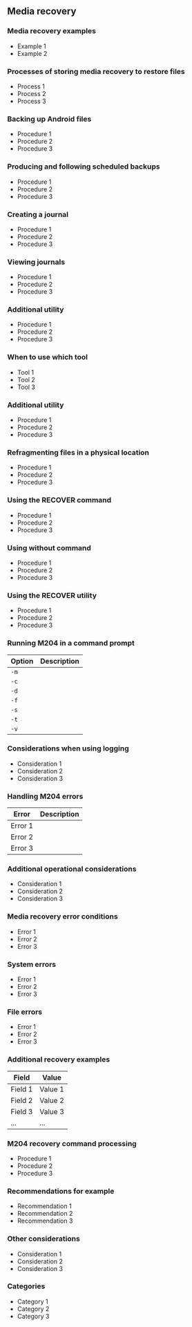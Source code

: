 ## Media recovery

### Media recovery examples

*   Example 1
*   Example 2

### Processes of storing media recovery to restore files

*   Process 1
*   Process 2
*   Process 3

### Backing up Android files

*   Procedure 1
*   Procedure 2
*   Procedure 3

### Producing and following scheduled backups

*   Procedure 1
*   Procedure 2
*   Procedure 3

### Creating a journal

*   Procedure 1
*   Procedure 2
*   Procedure 3

### Viewing journals

*   Procedure 1
*   Procedure 2
*   Procedure 3

### Additional utility

*   Procedure 1
*   Procedure 2
*   Procedure 3

### When to use which tool

*   Tool 1
*   Tool 2
*   Tool 3

### Additional utility

*   Procedure 1
*   Procedure 2
*   Procedure 3

### Refragmenting files in a physical location

*   Procedure 1
*   Procedure 2
*   Procedure 3

### Using the RECOVER command

*   Procedure 1
*   Procedure 2
*   Procedure 3

### Using without command

*   Procedure 1
*   Procedure 2
*   Procedure 3

### Using the RECOVER utility

*   Procedure 1
*   Procedure 2
*   Procedure 3

### Running M204 in a command prompt

| Option | Description |
|---|---|
| `-m` |  |
| `-c` |  |
| `-d` |  |
| `-f` |  |
| `-s` |  |
| `-t` |  |
| `-v` |  |

### Considerations when using logging

*   Consideration 1
*   Consideration 2
*   Consideration 3

### Handling M204 errors

| Error | Description |
|---|---|
| Error 1 |  |
| Error 2 |  |
| Error 3 |  |

### Additional operational considerations

*   Consideration 1
*   Consideration 2
*   Consideration 3

### Media recovery error conditions

*   Error 1
*   Error 2
*   Error 3

### System errors

*   Error 1
*   Error 2
*   Error 3

### File errors

*   Error 1
*   Error 2
*   Error 3

### Additional recovery examples

| Field | Value |
|---|---|
| Field 1 | Value 1 |
| Field 2 | Value 2 |
| Field 3 | Value 3 |
| ... | ... |

### M204 recovery command processing

*   Procedure 1
*   Procedure 2
*   Procedure 3

### Recommendations for example

*   Recommendation 1
*   Recommendation 2
*   Recommendation 3

### Other considerations

*   Consideration 1
*   Consideration 2
*   Consideration 3

### Categories

*   Category 1
*   Category 2
*   Category 3